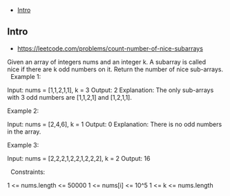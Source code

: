 - [Intro](#intro)

## Intro

- https://leetcode.com/problems/count-number-of-nice-subarrays

Given an array of integers nums and an integer k. A subarray is called nice if there are k odd numbers on it.
Return the number of nice sub-arrays.
 
Example 1:

Input: nums = [1,1,2,1,1], k = 3
Output: 2
Explanation: The only sub-arrays with 3 odd numbers are [1,1,2,1] and [1,2,1,1].

Example 2:

Input: nums = [2,4,6], k = 1
Output: 0
Explanation: There is no odd numbers in the array.

Example 3:

Input: nums = [2,2,2,1,2,2,1,2,2,2], k = 2
Output: 16

 
Constraints:

1 <= nums.length <= 50000
1 <= nums[i] <= 10^5
1 <= k <= nums.length

